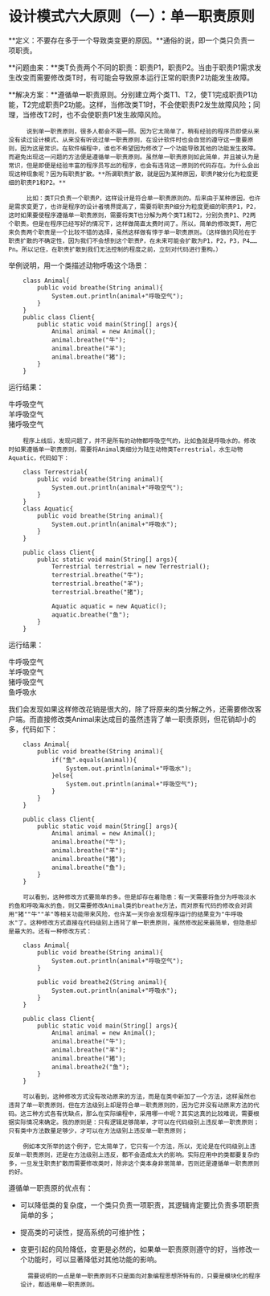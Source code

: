 # 设计模式六大原则（一）：单一职责原则

**定义：不要存在多于一个导致类变更的原因。**通俗的说，即一个类只负责一项职责。

**问题由来：**类T负责两个不同的职责：职责P1，职责P2。当由于职责P1需求发生改变而需要修改类T时，有可能会导致原本运行正常的职责P2功能发生故障。

**解决方案：**遵循单一职责原则。分别建立两个类T1、T2，使T1完成职责P1功能，T2完成职责P2功能。这样，当修改类T1时，不会使职责P2发生故障风险；同理，当修改T2时，也不会使职责P1发生故障风险。

         说到单一职责原则，很多人都会不屑一顾。因为它太简单了。稍有经验的程序员即使从来没有读过设计模式、从来没有听说过单一职责原则，在设计软件时也会自觉的遵守这一重要原则，因为这是常识。在软件编程中，谁也不希望因为修改了一个功能导致其他的功能发生故障。而避免出现这一问题的方法便是遵循单一职责原则。虽然单一职责原则如此简单，并且被认为是常识，但是即便是经验丰富的程序员写出的程序，也会有违背这一原则的代码存在。为什么会出现这种现象呢？因为有职责扩散。**所谓职责扩散，就是因为某种原因，职责P被分化为粒度更细的职责P1和P2。**

         比如：类T只负责一个职责P，这样设计是符合单一职责原则的。后来由于某种原因，也许是需求变更了，也许是程序的设计者境界提高了，需要将职责P细分为粒度更细的职责P1，P2，这时如果要使程序遵循单一职责原则，需要将类T也分解为两个类T1和T2，分别负责P1、P2两个职责。但是在程序已经写好的情况下，这样做简直太费时间了。所以，简单的修改类T，用它来负责两个职责是一个比较不错的选择，虽然这样做有悖于单一职责原则。（这样做的风险在于职责扩散的不确定性，因为我们不会想到这个职责P，在未来可能会扩散为P1，P2，P3，P4……Pn。所以记住，在职责扩散到我们无法控制的程度之前，立刻对代码进行重构。）

举例说明，用一个类描述动物呼吸这个场景：

```
    class Animal{
    	public void breathe(String animal){
    		System.out.println(animal+"呼吸空气");
    	}
    }
    public class Client{
    	public static void main(String[] args){
    		Animal animal = new Animal();
    		animal.breathe("牛");
    		animal.breathe("羊");
    		animal.breathe("猪");
    	}
    }
```

运行结果：

牛呼吸空气  
羊呼吸空气  
猪呼吸空气

        程序上线后，发现问题了，并不是所有的动物都呼吸空气的，比如鱼就是呼吸水的。修改时如果遵循单一职责原则，需要将Animal类细分为陆生动物类Terrestrial，水生动物Aquatic，代码如下：

```
    class Terrestrial{
    	public void breathe(String animal){
    		System.out.println(animal+"呼吸空气");
    	}
    }
    class Aquatic{
    	public void breathe(String animal){
    		System.out.println(animal+"呼吸水");
    	}
    }

    public class Client{
    	public static void main(String[] args){
    		Terrestrial terrestrial = new Terrestrial();
    		terrestrial.breathe("牛");
    		terrestrial.breathe("羊");
    		terrestrial.breathe("猪");

    		Aquatic aquatic = new Aquatic();
    		aquatic.breathe("鱼");
    	}
    }
```
  
运行结果：

牛呼吸空气  
羊呼吸空气  
猪呼吸空气  
鱼呼吸水

我们会发现如果这样修改花销是很大的，除了将原来的类分解之外，还需要修改客户端。而直接修改类Animal来达成目的虽然违背了单一职责原则，但花销却小的多，代码如下：

```
    class Animal{
    	public void breathe(String animal){
    		if("鱼".equals(animal)){
    			System.out.println(animal+"呼吸水");
    		}else{
    			System.out.println(animal+"呼吸空气");
    		}
    	}
    }

    public class Client{
    	public static void main(String[] args){
    		Animal animal = new Animal();
    		animal.breathe("牛");
    		animal.breathe("羊");
    		animal.breathe("猪");
    		animal.breathe("鱼");
    	}
    }
```
  
        可以看到，这种修改方式要简单的多。但是却存在着隐患：有一天需要将鱼分为呼吸淡水的鱼和呼吸海水的鱼，则又需要修改Animal类的breathe方法，而对原有代码的修改会对调用"猪""牛""羊"等相关功能带来风险，也许某一天你会发现程序运行的结果变为"牛呼吸水"了。这种修改方式直接在代码级别上违背了单一职责原则，虽然修改起来最简单，但隐患却是最大的。还有一种修改方式：

```
    class Animal{
    	public void breathe(String animal){
    		System.out.println(animal+"呼吸空气");
    	}

    	public void breathe2(String animal){
    		System.out.println(animal+"呼吸水");
    	}
    }

    public class Client{
    	public static void main(String[] args){
    		Animal animal = new Animal();
    		animal.breathe("牛");
    		animal.breathe("羊");
    		animal.breathe("猪");
    		animal.breathe2("鱼");
    	}
    }
```
  
        可以看到，这种修改方式没有改动原来的方法，而是在类中新加了一个方法，这样虽然也违背了单一职责原则，但在方法级别上却是符合单一职责原则的，因为它并没有动原来方法的代码。这三种方式各有优缺点，那么在实际编程中，采用哪一中呢？其实这真的比较难说，需要根据实际情况来确定。我的原则是：只有逻辑足够简单，才可以在代码级别上违反单一职责原则；只有类中方法数量足够少，才可以在方法级别上违反单一职责原则；

        例如本文所举的这个例子，它太简单了，它只有一个方法，所以，无论是在代码级别上违反单一职责原则，还是在方法级别上违反，都不会造成太大的影响。实际应用中的类都要复杂的多，一旦发生职责扩散而需要修改类时，除非这个类本身非常简单，否则还是遵循单一职责原则的好。

遵循单一职责原的优点有：

* 可以降低类的复杂度，一个类只负责一项职责，其逻辑肯定要比负责多项职责简单的多；
* 提高类的可读性，提高系统的可维护性；
* 变更引起的风险降低，变更是必然的，如果单一职责原则遵守的好，当修改一个功能时，可以显著降低对其他功能的影响。

        需要说明的一点是单一职责原则不只是面向对象编程思想所特有的，只要是模块化的程序设计，都适用单一职责原则。  
